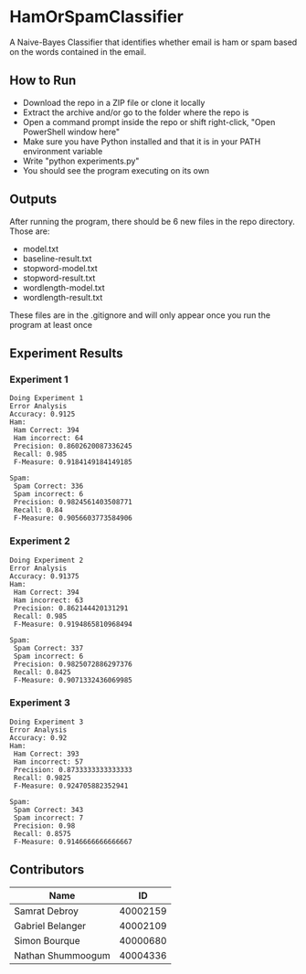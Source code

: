 # HamOrSpamClassifier
A Naive-Bayes Classifier that identifies whether email is ham or spam based on the words contained in the email.

## How to Run

* Download the repo in a ZIP file or clone it locally
* Extract the archive and/or go to the folder where the repo is
* Open a command prompt inside the repo or shift right-click, "Open PowerShell window here"
* Make sure you have Python installed and that it is in your PATH environment variable
* Write "python experiments.py"
* You should see the program executing on its own

## Outputs
After running the program, there should be 6 new files in the repo directory. Those are:

* model.txt
* baseline-result.txt
* stopword-model.txt
* stopword-result.txt
* wordlength-model.txt
* wordlength-result.txt

These files are in the .gitignore and will only appear once you run the program at least once

## Experiment Results
### Experiment 1
```
Doing Experiment 1
Error Analysis
Accuracy: 0.9125
Ham:
 Ham Correct: 394
 Ham incorrect: 64
 Precision: 0.8602620087336245
 Recall: 0.985
 F-Measure: 0.9184149184149185

Spam:
 Spam Correct: 336
 Spam incorrect: 6
 Precision: 0.9824561403508771
 Recall: 0.84
 F-Measure: 0.9056603773584906 
```

### Experiment 2
```
Doing Experiment 2
Error Analysis
Accuracy: 0.91375
Ham:
 Ham Correct: 394
 Ham incorrect: 63
 Precision: 0.862144420131291
 Recall: 0.985
 F-Measure: 0.9194865810968494

Spam:
 Spam Correct: 337
 Spam incorrect: 6
 Precision: 0.9825072886297376
 Recall: 0.8425
 F-Measure: 0.9071332436069985
```

### Experiment 3
```
Doing Experiment 3
Error Analysis
Accuracy: 0.92
Ham:
 Ham Correct: 393
 Ham incorrect: 57
 Precision: 0.8733333333333333
 Recall: 0.9825
 F-Measure: 0.924705882352941

Spam:
 Spam Correct: 343
 Spam incorrect: 7
 Precision: 0.98
 Recall: 0.8575
 F-Measure: 0.9146666666666667
```

## Contributors
| Name              | ID          |
| ----------------- | ------------|
| Samrat Debroy     | 40002159    |
| Gabriel Belanger  | 40002109    |
| Simon Bourque     | 40000680    |
| Nathan Shummoogum | 40004336    |
